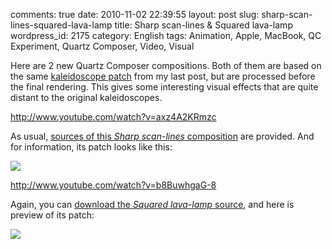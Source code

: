 comments: true
date: 2010-11-02 22:39:55
layout: post
slug: sharp-scan-lines-squared-lava-lamp
title: Sharp scan-lines & Squared lava-lamp
wordpress_id: 2175
category: English
tags: Animation, Apple, MacBook, QC Experiment, Quartz Composer, Video, Visual

Here are 2 new Quartz Composer compositions. Both of them are based on the same [kaleidoscope patch](http://kevin.deldycke.com/2010/10/kaleidoscope-001-002/) from my last post, but are processed before the final rendering. This gives some interesting visual effects that are quite distant to the original kaleidoscopes.

http://www.youtube.com/watch?v=axz4A2KRmzc

As usual, [sources of this _Sharp scan-lines_ composition](http://kevin.deldycke.com/static/documents/sharp-scan-lines.qtz) are provided. And for information, its patch looks like this:

![](/static/uploads/2010/10/sharp-scan-lines-patch.png)

http://www.youtube.com/watch?v=b8BuwhgaG-8

Again, you can [download the _Squared lava-lamp_ source](http://kevin.deldycke.com/static/documents/squared-lava-lamp.qtz), and here is preview of its patch:

![](/static/uploads/2010/10/squared-lava-lamp-patch.png)

